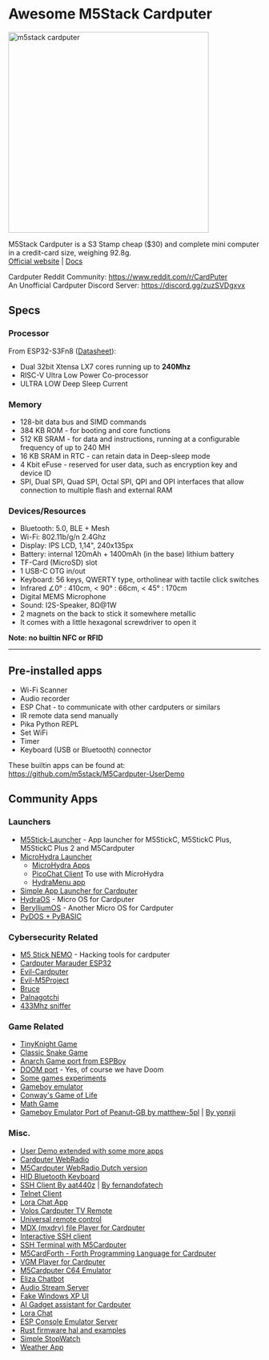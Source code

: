 # Awesome M5Stack Cardputer

<img src="m5stack cardputer.jpg" alt="m5stack cardputer" width="400">

M5Stack Cardputer is a S3 Stamp cheap ($30) and complete mini computer in a credit-card size, weighing 92.8g.  
[Official website](https://shop.m5stack.com/products/m5stack-cardputer-kit-w-m5stamps3) | [Docs](https://docs.m5stack.com/en/core/Cardputer)

Cardputer Reddit Community: https://www.reddit.com/r/CardPuter  
An Unofficial Cardputer Discord Server: https://discord.gg/zuzSVDgxvx 

## Specs

### Processor

From ESP32-S3Fn8 ([Datasheet](https://www.espressif.com/sites/default/files/documentation/esp32-s3_datasheet_en.pdf)):

- Dual 32bit Xtensa LX7 cores running up to **240Mhz**
- RISC-V Ultra Low Power Co-processor
- ULTRA LOW Deep Sleep Current

### Memory

- 128-bit data bus and SIMD commands
- 384 KB ROM - for booting and core functions
- 512 KB SRAM - for data and instructions, running at a configurable frequency of up to 240 MH
- 16 KB SRAM in RTC - can retain data in Deep-sleep mode
- 4 Kbit eFuse - reserved for user data, such as encryption key and device ID
- SPI, Dual SPI, Quad SPI, Octal SPI, QPI and OPI interfaces that allow connection to multiple flash and external RAM

### Devices/Resources

- Bluetooth: 5.0, BLE + Mesh
- Wi-Fi: 802.11b/g/n 2.4Ghz
- Display: IPS LCD, 1,14", 240x135px
- Battery: internal 120mAh + 1400mAh (in the base) lithium battery
- TF-Card (MicroSD) slot
- 1 USB-C OTG in/out
- Keyboard: 56 keys, QWERTY type, ortholinear with tactile click switches
- Infrared ∠0° : 410cm, < 90° : 66cm, < 45° : 170cm
- Digital MEMS Microphone
- Sound: I2S-Speaker, 8Ω@1W
- 2 magnets on the back to stick it somewhere metallic
- It comes with a little hexagonal screwdriver to open it

**Note: no builtin NFC or RFID**

---

## Pre-installed apps

- Wi-Fi Scanner
- Audio recorder
- ESP Chat - to communicate with other cardputers or similars
- IR remote data send manually
- Pika Python REPL
- Set WiFi
- Timer
- Keyboard (USB or Bluetooth) connector

These builtin apps can be found at: https://github.com/m5stack/M5Cardputer-UserDemo

## Community Apps

### Launchers
- [M5Stick-Launcher](https://github.com/bmorcelli/M5Stick-Launcher) - App launcher for M5StickC, M5StickC Plus, M5StickC Plus 2 and M5Cardputer
- [MicroHydra Launcher](https://github.com/echo-lalia/MicroHydra)
  - [MicroHydra Apps](https://github.com/echo-lalia/MicroHydra-Apps)
  - [PicoChat Client](https://github.com/PixelDud/CardPuter-PicoChat) To use with MicroHydra
  - [HydraMenu app](https://github.com/Gabriel-F-Sousa/HydraMenu)
- [Simple App Launcher for Cardputer](https://github.com/shikarunochi/CardputerSimpleLaucher)
- [HydraOS](https://github.com/WauHundeland/HydraOS) - Micro OS for Cardputer
- [BerylliumOS](https://github.com/beryllium-org/OS) - Another Micro OS for Cardputer
- [PyDOS + PyBASIC](https://github.com/RetiredWizard/PyDOS) 

### Cybersecurity Related
- [M5 Stick NEMO](https://github.com/n0xa/m5stick-nemo) - Hacking tools for cardputer
- [Cardputer Marauder ESP32](https://github.com/marivaaldo/ESP32Marauder/tree/feature/add-m5cardputer-support)
- [Evil-Cardputer](https://github.com/7h30th3r0n3/Evil-M5Core2)
- [Evil-M5Project](https://github.com/7h30th3r0n3/Evil-M5Project)
- [Bruce](https://github.com/pr3y/Bruce)
- [Palnagotchi](https://github.com/viniciusbo/m5-palnagotchi)
- [433Mhz sniffer](https://github.com/bmorcelli/io433)

### Game Related
- [TinyKnight Game](https://github.com/foopod/tinyKnight)
- [Classic Snake Game](https://github.com/ostaquet/M5Snake/tree/master/src/M5Snake)
- [Anarch Game port from ESPBoy](https://github.com/TheBricktop/Anarch-Cardputer)
- [DOOM port](https://github.com/Logimancer/Cardputer-doom) - Yes, of course we have Doom
- [Some games experiments](https://github.com/polyphasicdevs/Cardputer-experiments)
- [Gameboy emulator](https://github.com/Mr-PauI/Gameboy-Enhanced-Firmware-m5stack-cardputer-)
- [Conway's Game of Life](https://github.com/Mystereon/CardLife)
- [Math Game](https://github.com/seanbutler/M5CardputerMathGame)
- [Gameboy Emulator Port of Peanut-GB by matthew-5pl](https://github.com/matthew-5pl/gb_cardputer) | [By yonxji](https://github.com/yongxji/cardputer-gameboy-emu)

### Misc.
- [User Demo extended with some more apps](https://github.com/JohnZ03/M5Cardputer-UserDemo)
- [Cardputer WebRadio](https://github.com/cyberwisk/M5Cardputer_WebRadio)
- [M5Cardputer WebRadio Dutch version](https://github.com/rolandbreedveld/M5Cardputer_WebRadio_Dutch/)
- [HID Bluetooth Keyboard](https://github.com/Gitshaoxiang/M5Cardputer-BLE-HID-Keyboard)
- [SSH Client By aat440z](https://github.com/aat440hz/SSHClient-M5Cardputer) | [By fernandofatech](https://github.com/fernandofatech/M5Cardputer-SSHClient)
- [Telnet Client](https://github.com/aat440hz/TelnetClient-M5Cardputer)
- [Lora Chat App](https://github.com/nonik0/CardputerLoRaChat)
- [Volos Cardputer TV Remote](https://github.com/VolosR/M5CardRemote/)
- [Universal remote control](https://github.com/geo-tp/Ultimate-Remote)
- [MDX (mxdrv) file Player for Cardputer](https://github.com/Layer812/mdxPC)
- [Interactive SSH client](https://github.com/SUB0PT1MAL/M5Cardputer_Interactive_SSH_Client)
- [SSH Terminal with M5Cardputer](https://github.com/aat440hz/SSHClient-M5Cardputer)
- [M5CardForth - Forth Programming Language for Cardputer](https://github.com/ryu10/M5CardForth)
- [VGM Player for Cardputer](https://github.com/Layer812/vgmPC)
- [M5Cardputer C64 Emulator](https://github.com/iele/M5Cardputer-C64-Emulator)
- [Eliza Chatbot](https://github.com/Layer812/cardputer_eliza)
- [Audio Stream Server](https://github.com/geo-tp/M5Cardputer-Audio-Stream-Server)
- [Fake Windows XP UI](https://github.com/prashantkamdar/M5StickCPLUS.fakeWinXP)
- [AI Gadget assistant for Cardputer](https://github.com/jeftheone/M5CardputerAIWiFiConnection)
- [Lora Chat](https://github.com/nonik0/CardputerLoRaChat)
- [ESP Console Emulator Server](https://github.com/IncursioHack/ESP-Game-Server)
- [Rust firmware hal and examples](https://github.com/Kezii/Rust-M5Stack-Cardputer)
- [Simple StopWatch](https://github.com/qubiX00/stopwatch-cardputer)
- [Weather App](https://github.com/qubiX00/weather-cardputer)

